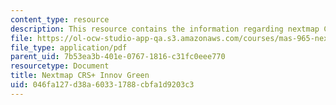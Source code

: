 ```yaml
---
content_type: resource
description: This resource contains the information regarding nextmap CRS+ innov green.
file: https://ol-ocw-studio-app-qa.s3.amazonaws.com/courses/mas-965-nextlab-i-designing-mobile-technologies-for-the-next-billion-users-fall-2008/046fa127d38a60331788cbfa1d9203c3_MITMAS_965F08_nextmap_m1.pdf
file_type: application/pdf
parent_uid: 7b53ea3b-401e-0767-1816-c31fc0eee770
resourcetype: Document
title: Nextmap CRS+ Innov Green
uid: 046fa127-d38a-6033-1788-cbfa1d9203c3
---
```

